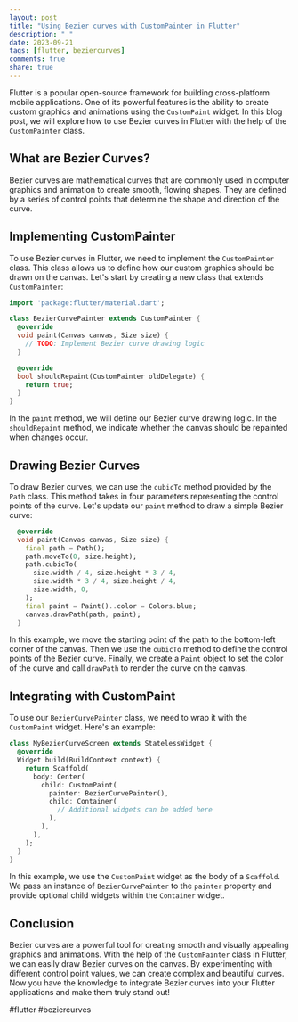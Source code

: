 ```yaml
---
layout: post
title: "Using Bezier curves with CustomPainter in Flutter"
description: " "
date: 2023-09-21
tags: [flutter, beziercurves]
comments: true
share: true
---
```


Flutter is a popular open-source framework for building cross-platform mobile applications. One of its powerful features is the ability to create custom graphics and animations using the `CustomPaint` widget. In this blog post, we will explore how to use Bezier curves in Flutter with the help of the `CustomPainter` class.

## What are Bezier Curves?

Bezier curves are mathematical curves that are commonly used in computer graphics and animation to create smooth, flowing shapes. They are defined by a series of control points that determine the shape and direction of the curve.

## Implementing CustomPainter

To use Bezier curves in Flutter, we need to implement the `CustomPainter` class. This class allows us to define how our custom graphics should be drawn on the canvas. Let's start by creating a new class that extends `CustomPainter`:

```dart
import 'package:flutter/material.dart';

class BezierCurvePainter extends CustomPainter {
  @override
  void paint(Canvas canvas, Size size) {
    // TODO: Implement Bezier curve drawing logic
  }

  @override
  bool shouldRepaint(CustomPainter oldDelegate) {
    return true;
  }
}
```

In the `paint` method, we will define our Bezier curve drawing logic. In the `shouldRepaint` method, we indicate whether the canvas should be repainted when changes occur.

## Drawing Bezier Curves

To draw Bezier curves, we can use the `cubicTo` method provided by the `Path` class. This method takes in four parameters representing the control points of the curve. Let's update our `paint` method to draw a simple Bezier curve:

```dart
  @override
  void paint(Canvas canvas, Size size) {
    final path = Path();
    path.moveTo(0, size.height);
    path.cubicTo(
      size.width / 4, size.height * 3 / 4,
      size.width * 3 / 4, size.height / 4,
      size.width, 0,
    );
    final paint = Paint()..color = Colors.blue;
    canvas.drawPath(path, paint);
  }
```

In this example, we move the starting point of the path to the bottom-left corner of the canvas. Then we use the `cubicTo` method to define the control points of the Bezier curve. Finally, we create a `Paint` object to set the color of the curve and call `drawPath` to render the curve on the canvas.

## Integrating with CustomPaint

To use our `BezierCurvePainter` class, we need to wrap it with the `CustomPaint` widget. Here's an example:

```dart
class MyBezierCurveScreen extends StatelessWidget {
  @override
  Widget build(BuildContext context) {
    return Scaffold(
      body: Center(
        child: CustomPaint(
          painter: BezierCurvePainter(),
          child: Container(
            // Additional widgets can be added here
          ),
        ),
      ),
    );
  }
}
```

In this example, we use the `CustomPaint` widget as the body of a `Scaffold`. We pass an instance of `BezierCurvePainter` to the `painter` property and provide optional child widgets within the `Container` widget.

## Conclusion

Bezier curves are a powerful tool for creating smooth and visually appealing graphics and animations. With the help of the `CustomPainter` class in Flutter, we can easily draw Bezier curves on the canvas. By experimenting with different control point values, we can create complex and beautiful curves. Now you have the knowledge to integrate Bezier curves into your Flutter applications and make them truly stand out!

#flutter #beziercurves